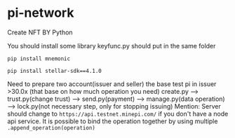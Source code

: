 # pi-network
Create NFT BY Python

You should install some library
keyfunc.py should put in the same folder

``pip install mnemonic``

``pip install stellar-sdk==4.1.0``

Need to prepare
  two account(issuer and seller)
  the base test pi in issuer >30.0x (that base on how much operation you need)
create.py --> trust.py(change trust) --> send.py(payment) --> manage.py(data operation) --> lock.py(not necessary step, only for stopping issuing)
Mention: 
Server should change to ``https://api.testnet.minepi.com/`` if you don't have a node api service.
It is possible to bind the operation together by using multiple `.append_operation(operation)`
